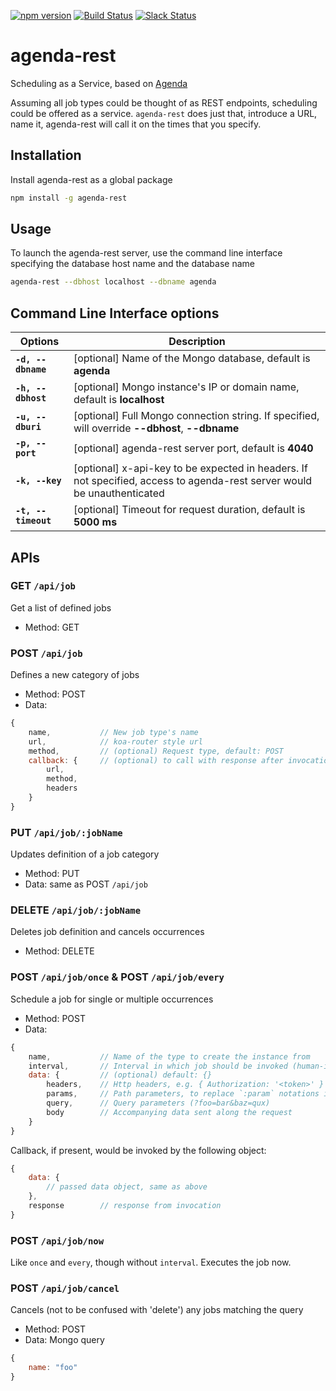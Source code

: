 [![npm version](https://badge.fury.io/js/agenda-rest.svg)](https://www.npmjs.com/package/agenda-rest)
<a href="http://travis-ci.org/agenda/agenda-rest"><img src="https://api.travis-ci.org/agenda/agenda-rest.svg?branch=master" alt="Build Status"></a>
<a href="https://slackin-ekwifvcwbr.now.sh/"><img src="https://slackin-ekwifvcwbr.now.sh/badge.svg" alt="Slack Status"></a>

# agenda-rest

Scheduling as a Service, based on [Agenda](https://github.com/agenda/agenda)

Assuming all job types could be thought of as REST endpoints, scheduling could be offered as a service. `agenda-rest` does just that, introduce a URL, name it, agenda-rest will call it on the times that you specify.

## Installation
Install agenda-rest as a global package
```bash
npm install -g agenda-rest
```

## Usage
To launch the agenda-rest server, use the command line interface specifying the database host name and the database name
```bash
agenda-rest --dbhost localhost --dbname agenda
```

## Command Line Interface options

| Options       	 | Description                                                                                                             	|
|---------------	 |-------------------------------------------------------------------------------------------------------------------------	|
| **`-d, --dbname`** | [optional] Name of the Mongo database, default is **agenda**                                                            	|
| **`-h, --dbhost`** | [optional] Mongo instance's IP or domain name, default is **localhost**                                                  |
| **`-u, --dburi`** | [optional] Full Mongo connection string. If specified, will override **--dbhost**, **--dbname**                                                            	|
| **`-p, --port`**	 | [optional] agenda-rest server port, default is **4040**                                                                  |
| **`-k, --key`**  	 | [optional] x-api-key to be expected in headers. If not specified, access to agenda-rest server would be unauthenticated 	|
| **`-t, --timeout`**| [optional] Timeout for request duration, default is **5000 ms**                                                          |

## APIs

### **GET `/api/job`**
Get a list of defined jobs

* Method: GET

### **POST `/api/job`**
Defines a new category of jobs

* Method: POST
* Data:
```javascript
{
    name,           // New job type's name
    url,            // koa-router style url
    method,         // (optional) Request type, default: POST
    callback: {     // (optional) to call with response after invocation
        url,
        method,
        headers
    }
}
```

### **PUT `/api/job/:jobName`**
Updates definition of a job category

* Method: PUT
* Data: same as POST `/api/job`

### **DELETE `/api/job/:jobName`**
Deletes job definition and cancels occurrences 

* Method: DELETE

### **POST `/api/job/once`** & **POST `/api/job/every`**
Schedule a job for single or multiple occurrences

* Method: POST
* Data:
```javascript
{
    name,           // Name of the type to create the instance from
    interval,       // Interval in which job should be invoked (human-interval, can also be a date string for 'once')
    data: {         // (optional) default: {}
        headers,    // Http headers, e.g. { Authorization: '<token>' }
        params,     // Path parameters, to replace `:param` notations in job definition's url
        query,      // Query parameters (?foo=bar&baz=qux)
        body        // Accompanying data sent along the request
    }
}
```

Callback, if present, would be invoked by the following object:
```javascript
{
    data: {
        // passed data object, same as above
    },
    response        // response from invocation
}
```

### **POST `/api/job/now`**
Like `once` and `every`, though without `interval`. Executes the job now.

### **POST `/api/job/cancel`**
Cancels (not to be confused with 'delete') any jobs matching the query

* Method: POST
* Data: Mongo query
```javascript
{
    name: "foo"
}
```
